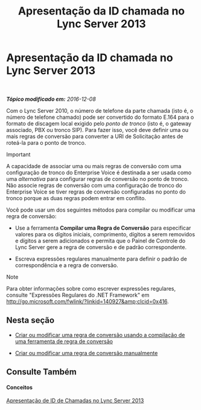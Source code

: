 ﻿---
title: Apresentação da ID chamada no Lync Server 2013
TOCTitle: Apresentação da ID chamada no Lync Server 2013
ms:assetid: cf6c6af5-3418-411e-a50b-7a9cf8e100d4
ms:mtpsurl: https://technet.microsoft.com/pt-br/library/JJ721892(v=OCS.15)
ms:contentKeyID: 49886420
ms.date: 12/10/2016
mtps_version: v=OCS.15
ms.translationtype: HT
---

# Apresentação da ID chamada no Lync Server 2013

 

_**Tópico modificado em:** 2016-12-08_

Com o Lync Server 2010, o número de telefone da parte chamada (isto é, o número de telefone chamado) pode ser convertido do formato E.164 para o formato de discagem local exigido pelo *ponto de tronco* (isto é, o gateway associado, PBX ou tronco SIP). Para fazer isso, você deve definir uma ou mais regras de conversão para converter a URI de Solicitação antes de roteá-la para o ponto de tronco.

> [!IMPORTANT]  
> A capacidade de associar uma ou mais regras de conversão com uma configuração de tronco do Enterprise Voice é destinada a ser usada como uma <em>alternativa</em> para configurar regras de conversão no ponto de tronco. Não associe regras de conversão com uma configuração de tronco do Enterprise Voice se tiver regras de conversão configuradas no ponto do tronco porque as duas regras podem entrar em conflito.

Você pode usar um dos seguintes métodos para compilar ou modificar uma regra de conversão:

  - Use a ferramenta **Compilar uma Regra de Conversão** para especificar valores para os dígitos iniciais, comprimento, dígitos a serem removidos e dígitos a serem adicionados e permita que o Painel de Controle do Lync Server gere a regra de conversão e de padrão correspondente.

  - Escreva expressões regulares manualmente para definir o padrão de correspondência e a regra de conversão.

> [!NOTE]  
> Para obter informações sobre como escrever expressões regulares, consulte &quot;Expressões Regulares do .NET Framework&quot; em <a href="http://go.microsoft.com/fwlink/?linkid=140927%26clcid=0x416" class="uri">http://go.microsoft.com/fwlink/?linkid=140927&amp;clcid=0x416</a>.

## Nesta seção

  - [Criar ou modificar uma regra de conversão usando a compilação de uma ferramenta de regra de conversão](lync-server-2013-create-or-modify-a-translation-rule-by-using-the-build-a-translation-rule-tool.md)

  - [Criar ou modificar uma regra de conversão manualmente](lync-server-2013-create-or-modify-a-translation-rule-manually.md)

## Consulte Também

#### Conceitos

[Apresentação de ID de Chamadas no Lync Server 2013](lync-server-2013-caller-id-presentation.md)

